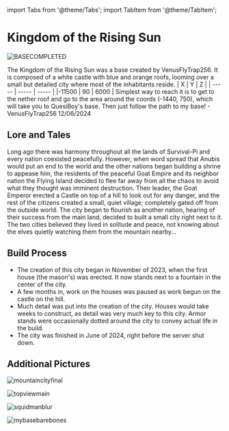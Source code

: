 import Tabs from '@theme/Tabs';
import TabItem from '@theme/TabItem';

# Kingdom of the Rising Sun

![BASECOMPLETED](/img/season1/bases/kingdom_of_the_rising_sun/BASECOMPLETED.png)

<Tabs>
  <TabItem value="about" label="Description">
    The Kingdom of the Rising Sun was a base created by VenusFlyTrap256. It is composed of a white castle with blue and orange roofs, looming over a small but detailed city where most of the inhabitants reside. 
  </TabItem>
  <TabItem value="coords" label="Coords" default>
    | X     | Y     | Z     | 
    | ----- | ----- | ----- |
    |-11500 | 90    | 6000  |
  </TabItem>
  <TabItem value="ncooords" label="Nether Directions">
    Simplest way to reach it is to get to the nether roof and go to the area around the coords (-1440, 750), which will take you to QuesiBoy's base. Then just follow the path to my base!
  </TabItem>
  <TabItem value="builders" label="Builders">
    - VenusFlyTrap256
  </TabItem>
  <TabItem value="date" label="Date Finished">
    12/06/2024
  </TabItem>
</Tabs>

## Lore and Tales

Long ago there was harmony throughout all the lands of Survival-Pi and every nation coexisted peacefully. However, when word spread that Anubis would put an end to the world and the other nations began building a shrine to appease him, the residents of the peaceful Goat Empire and its neighbor nation the Flying Island decided to flee far away from all the chaos to avoid what they thought was imminent destruction. Their leader, the Goat Emperor erected a Castle on top of a hill to look out for any danger, and the rest of the citizens created a small, quiet village; completely gated off from the outside world. The city began to flourish as another nation, hearing of their success from the main land, decided to built a small city right next to it. The two cities believed they lived in solitude and peace, not knowing about the elves quietly watching them from the mountain nearby...

## Build Process

- The creation of this city began in November of 2023, when the first house (the mason's) was erected. It now stands next to a fountain in the center of the city.
- A few months in, work on the houses was paused as work begun on the castle on the hill.
- Much detail was put into the creation of the city. Houses would take weeks to construct, as detail was very much key to this city. Armor stands were occasionally dotted around the city to convey actual life in the build.
- The city was finished in June of 2024, right before the server shut down.

## Additional Pictures

![mountaincityfinal](/img/season1/bases/kingdom_of_the_rising_sun/mountaincityfinal.png)

![topviewmain](/img/season1/bases/kingdom_of_the_rising_sun/topviewmain.png)

![squidmanblur](/img/season1/bases/kingdom_of_the_rising_sun/squidmanblur.png)

![mybasebarebones](/img/season1/bases/kingdom_of_the_rising_sun/mybasebarebones.png)

